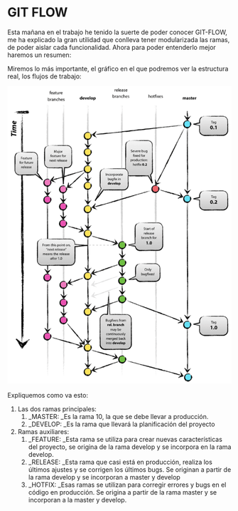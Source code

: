 # GIT FLOW

Esta mañana en el trabajo he tenido la suerte de poder conocer GIT-FLOW, me ha explicado la gran utilidad que conlleva tener modularizada las ramas, de poder aislar cada funcionalidad. Ahora para poder entenderlo mejor haremos un resumen:

Miremos lo más importante, el gráfico en el que podremos ver la estructura real, los flujos de trabajo:

![](/assets/git-flow)

Expliquemos como va esto:

1. Las dos ramas principales:
   1. _MASTER: _Es la rama 10, la que se debe llevar a producción.
   2. _DEVELOP: _Es la rama que llevará la planificación del proyecto
2. Ramas auxiliares:
   1. _FEATURE: _Esta rama se utiliza para crear nuevas características del proyecto, se origina de la rama develop  y se incorpora en la rama develop.
   2. _RELEASE: _Esta rama que casi está en producción, realiza los últimos ajustes y se corrigen los últimos bugs. Se originan a partir de la rama develop y se incorporan a master y develop
   3. _HOTFIX: _Esas ramas se utilizan para corregir errores y bugs en el código en producción. Se origina a partir de la rama master y se incorporan a la master y develop.



